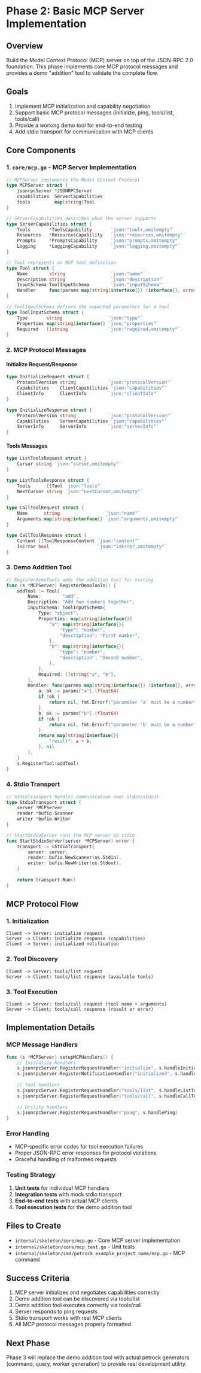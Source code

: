 # Phase 2: Basic MCP Server Implementation

## Overview

Build the Model Context Protocol (MCP) server on top of the JSON-RPC 2.0 foundation. This phase implements core MCP protocol messages and provides a demo "addition" tool to validate the complete flow.

## Goals

1. Implement MCP initialization and capability negotiation
2. Support basic MCP protocol messages (initialize, ping, tools/list, tools/call)
3. Provide a working demo tool for end-to-end testing
4. Add stdio transport for communication with MCP clients

## Core Components

### 1. `core/mcp.go` - MCP Server Implementation

```go
// MCPServer implements the Model Context Protocol
type MCPServer struct {
    jsonrpcServer *JSONRPCServer
    capabilities  ServerCapabilities
    tools         map[string]Tool
}

// ServerCapabilities describes what the server supports
type ServerCapabilities struct {
    Tools       *ToolsCapability       `json:"tools,omitempty"`
    Resources   *ResourcesCapability   `json:"resources,omitempty"`
    Prompts     *PromptsCapability     `json:"prompts,omitempty"`
    Logging     *LoggingCapability     `json:"logging,omitempty"`
}

// Tool represents an MCP tool definition
type Tool struct {
    Name        string                 `json:"name"`
    Description string                 `json:"description"`
    InputSchema ToolInputSchema        `json:"inputSchema"`
    Handler     func(params map[string]interface{}) (interface{}, error)
}

// ToolInputSchema defines the expected parameters for a tool
type ToolInputSchema struct {
    Type       string                 `json:"type"`
    Properties map[string]interface{} `json:"properties"`
    Required   []string               `json:"required,omitempty"`
}
```

### 2. MCP Protocol Messages

#### Initialize Request/Response
```go
type InitializeRequest struct {
    ProtocolVersion string            `json:"protocolVersion"`
    Capabilities    ClientCapabilities `json:"capabilities"`
    ClientInfo      ClientInfo        `json:"clientInfo"`
}

type InitializeResponse struct {
    ProtocolVersion string            `json:"protocolVersion"`
    Capabilities    ServerCapabilities `json:"capabilities"`
    ServerInfo      ServerInfo        `json:"serverInfo"`
}
```

#### Tools Messages
```go
type ListToolsRequest struct {
    Cursor string `json:"cursor,omitempty"`
}

type ListToolsResponse struct {
    Tools      []Tool `json:"tools"`
    NextCursor string `json:"nextCursor,omitempty"`
}

type CallToolRequest struct {
    Name      string                 `json:"name"`
    Arguments map[string]interface{} `json:"arguments,omitempty"`
}

type CallToolResponse struct {
    Content []ToolResponseContent `json:"content"`
    IsError bool                  `json:"isError,omitempty"`
}
```

### 3. Demo Addition Tool

```go
// RegisterDemoTools adds the addition tool for testing
func (s *MCPServer) RegisterDemoTools() {
    addTool := Tool{
        Name:        "add",
        Description: "Add two numbers together",
        InputSchema: ToolInputSchema{
            Type: "object",
            Properties: map[string]interface{}{
                "a": map[string]interface{}{
                    "type": "number",
                    "description": "First number",
                },
                "b": map[string]interface{}{
                    "type": "number", 
                    "description": "Second number",
                },
            },
            Required: []string{"a", "b"},
        },
        Handler: func(params map[string]interface{}) (interface{}, error) {
            a, ok := params["a"].(float64)
            if !ok {
                return nil, fmt.Errorf("parameter 'a' must be a number")
            }
            b, ok := params["b"].(float64)
            if !ok {
                return nil, fmt.Errorf("parameter 'b' must be a number")
            }
            return map[string]interface{}{
                "result": a + b,
            }, nil
        },
    }
    s.RegisterTool(addTool)
}
```

### 4. Stdio Transport

```go
// StdioTransport handles communication over stdin/stdout
type StdioTransport struct {
    server *MCPServer
    reader *bufio.Scanner
    writer *bufio.Writer
}

// StartStdioServer runs the MCP server on stdio
func StartStdioServer(server *MCPServer) error {
    transport := &StdioTransport{
        server: server,
        reader: bufio.NewScanner(os.Stdin),
        writer: bufio.NewWriter(os.Stdout),
    }
    
    return transport.Run()
}
```

## MCP Protocol Flow

### 1. Initialization
```
Client -> Server: initialize request
Server -> Client: initialize response (capabilities)
Client -> Server: initialized notification  
```

### 2. Tool Discovery  
```
Client -> Server: tools/list request
Server -> Client: tools/list response (available tools)
```

### 3. Tool Execution
```
Client -> Server: tools/call request (tool name + arguments)  
Server -> Client: tools/call response (result or error)
```

## Implementation Details

### MCP Message Handlers

```go
func (s *MCPServer) setupMCPHandlers() {
    // Initialize handlers
    s.jsonrpcServer.RegisterRequestHandler("initialize", s.handleInitialize)
    s.jsonrpcServer.RegisterNotificationHandler("initialized", s.handleInitialized)
    
    // Tool handlers
    s.jsonrpcServer.RegisterRequestHandler("tools/list", s.handleListTools)
    s.jsonrpcServer.RegisterRequestHandler("tools/call", s.handleCallTool)
    
    // Utility handlers
    s.jsonrpcServer.RegisterRequestHandler("ping", s.handlePing)
}
```

### Error Handling

- MCP-specific error codes for tool execution failures
- Proper JSON-RPC error responses for protocol violations
- Graceful handling of malformed requests

### Testing Strategy

1. **Unit tests** for individual MCP handlers
2. **Integration tests** with mock stdio transport
3. **End-to-end tests** with actual MCP clients
4. **Tool execution tests** for the demo addition tool

## Files to Create

- `internal/skeleton/core/mcp.go` - Core MCP server implementation
- `internal/skeleton/core/mcp_test.go` - Unit tests
- `internal/skeleton/cmd/petrock_example_project_name/mcp.go` - MCP command

## Success Criteria

1. MCP server initializes and negotiates capabilities correctly
2. Demo addition tool can be discovered via tools/list
3. Demo addition tool executes correctly via tools/call
4. Server responds to ping requests
5. Stdio transport works with real MCP clients
6. All MCP protocol messages properly formatted

## Next Phase

Phase 3 will replace the demo addition tool with actual petrock generators (command, query, worker generation) to provide real development utility.
